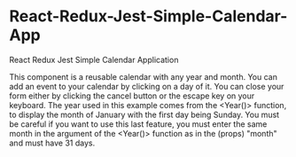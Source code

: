 # React-Redux-Jest-Simple-Calendar-App
React Redux Jest Simple Calendar Application

This component is a reusable calendar with any year and month.
You can add an event to your calendar by clicking on a day of it.
You can close your form either by clicking the cancel button or the escape key on your keyboard.
The year used in this example comes from the <Year(<Month31>)> function,
to display the month of January with the first day being Sunday.
You must be careful if you want to use this last feature,
you must enter the same month in the argument of the <Year(<Month31>)>
function as in the (props) "month" and must have 31 days.
